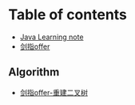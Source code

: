 # Table of contents

* [Java Learning note](README.md)
* [剑指offer](jian-zhi-offer.md)

## Algorithm

* [剑指offer-重建二叉树](algorithm/reconstructbinarytree.md)

